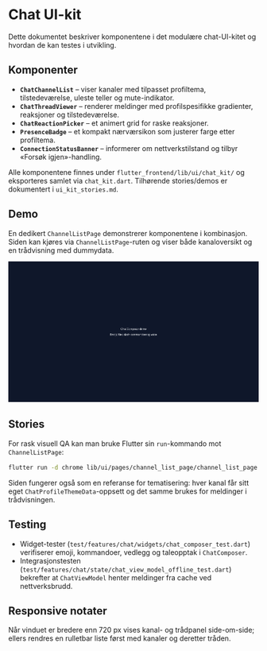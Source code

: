 # Chat UI-kit

Dette dokumentet beskriver komponentene i det modulære chat-UI-kitet og hvordan de kan testes i utvikling.

## Komponenter

- **`ChatChannelList`** – viser kanaler med tilpasset profiltema, tilstedeværelse, uleste teller og mute-indikator.
- **`ChatThreadViewer`** – renderer meldinger med profilspesifikke gradienter, reaksjoner og tilstedeværelse.
- **`ChatReactionPicker`** – et animert grid for raske reaksjoner.
- **`PresenceBadge`** – et kompakt nærværsikon som justerer farge etter profiltema.
- **`ConnectionStatusBanner`** – informerer om nettverkstilstand og tilbyr «Forsøk igjen»-handling.

Alle komponentene finnes under `flutter_frontend/lib/ui/chat_kit/` og eksporteres samlet via `chat_kit.dart`. Tilhørende stories/demos er dokumentert i `ui_kit_stories.md`.

## Demo

En dedikert `ChannelListPage` demonstrerer komponentene i kombinasjon. Siden kan kjøres via `ChannelListPage`-ruten og viser både kanaloversikt og en trådvisning med dummydata.

![Composer demo](../../docs/images/chat_composer_demo.png)

## Stories

For rask visuell QA kan man bruke Flutter sin `run`-kommando mot `ChannelListPage`:

```bash
flutter run -d chrome lib/ui/pages/channel_list_page/channel_list_page.dart
```

Siden fungerer også som en referanse for tematisering: hver kanal får sitt eget `ChatProfileThemeData`-oppsett og det samme brukes for meldinger i trådvisningen.

## Testing

- Widget-tester (`test/features/chat/widgets/chat_composer_test.dart`) verifiserer emoji, kommandoer, vedlegg og taleopptak i `ChatComposer`.
- Integrasjonstesten (`test/features/chat/state/chat_view_model_offline_test.dart`) bekrefter at `ChatViewModel` henter meldinger fra cache ved nettverksbrudd.

## Responsive notater

Når vinduet er bredere enn 720 px vises kanal- og trådpanel side-om-side; ellers rendres en rulletbar liste først med kanaler og deretter tråden.
